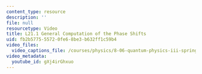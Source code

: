 ```yaml
---
content_type: resource
description: ''
file: null
resourcetype: Video
title: L21.1 General Computation of the Phase Shifts
uid: fb2b5775-5572-0fe6-8be3-b632ff1c59b4
video_files:
  video_captions_file: /courses/physics/8-06-quantum-physics-iii-spring-2018/video-lectures/scattering-and-identical-particles/L21-1/gXj4irGhxuo.vtt
video_metadata:
  youtube_id: gXj4irGhxuo
---
```

